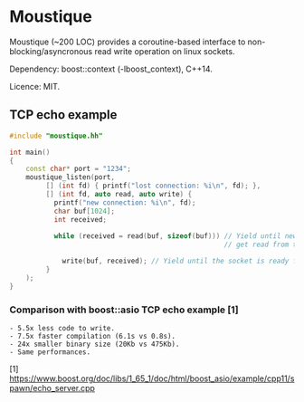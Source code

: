 # Moustique

Moustique (~200 LOC) provides a coroutine-based interface to non-blocking/asyncronous read write operation
on linux sockets.

Dependency: boost::context (-lboost_context), C++14.

Licence: MIT.

## TCP echo example

```c++
#include "moustique.hh"

int main()
{
    const char* port = "1234";
    moustique_listen(port,
         [] (int fd) { printf("lost connection: %i\n", fd); },
         [] (int fd, auto read, auto write) {
           printf("new connection: %i\n", fd);
           char buf[1024];
           int received;
           
           while (received = read(buf, sizeof(buf))) // Yield until new bytes
                                                     // get read from the socket.

             write(buf, received); // Yield until the socket is ready for a new data write.
         }
    );
}
```

### Comparison with boost::asio TCP echo example [1]

    - 5.5x less code to write.
    - 7.5x faster compilation (6.1s vs 0.8s).
    - 24x smaller binary size (20Kb vs 475Kb).
    - Same performances.

[1] https://www.boost.org/doc/libs/1_65_1/doc/html/boost_asio/example/cpp11/spawn/echo_server.cpp
